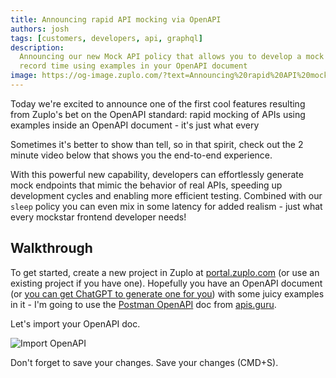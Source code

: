 ```yaml
---
title: Announcing rapid API mocking via OpenAPI
authors: josh
tags: [customers, developers, api, graphql]
description:
  Announcing our new Mock API policy that allows you to develop a mock API in
  record time using examples in your OpenAPI document
image: https://og-image.zuplo.com/?text=Announcing%20rapid%20API%20mocking%20via%20OpenAPI
---
```


Today we're excited to announce one of the first cool features resulting from
Zuplo's bet on the OpenAPI standard: rapid mocking of APIs using examples inside
an OpenAPI document - it's just what every

Sometimes it's better to show than tell, so in that spirit, check out the 2
minute video below that shows you the end-to-end experience.

<YouTubeVideo url="https://www.youtube-nocookie.com/embed/aS4BwleV_GY" />

With this powerful new capability, developers can effortlessly generate mock
endpoints that mimic the behavior of real APIs, speeding up development cycles
and enabling more efficient testing. Combined with our `sleep` policy you can
even mix in some latency for added realism - just what every mockstar frontend
developer needs!

## Walkthrough

To get started, create a new project in Zuplo at
[portal.zuplo.com](https://portal.zuplo.com) (or use an existing project if you
have one). Hopefully you have an OpenAPI document (or
[you can get ChatGPT to generate one for you](https://youtu.be/8zAuE2OUQLE))
with some juicy examples in it - I'm going to use the
[Postman OpenAPI](https://api.apis.guru/v2/specs/getpostman.com/1.20.0/openapi.json)
doc from [apis.guru](https://apis.guru).

Let's import your OpenAPI doc.

![Import OpenAPI](./import-open-api.png)

Don't forget to save your changes. Save your changes (CMD+S).
